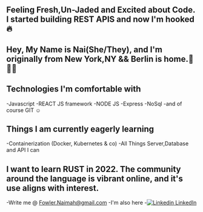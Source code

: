 
## Feeling Fresh,Un-Jaded and Excited about Code. I started building REST APIS and now I'm hooked 🔥

## Hey, My Name is Nai(She/They), and I'm originally from New York,NY && Berlin is home.💫🏳️‍🌈

## Technologies I'm comfortable with
-Javascript
-REACT JS framework
-NODE JS
-Express
-NoSql
-and of course GIT ☺️

## Things I am currently eagerly learning
-Containerization (Docker, Kubernetes & co)
-All Things Server,Database and API I can

## I want to learn RUST in 2022. The community around the language is vibrant online, and it's use aligns with interest. 

 -Write me @ Fowler.Naimah@gmail.com
 -I'm also here
 -[![Linkedin](https://i.stack.imgur.com/gVE0j.png) LinkedIn](https://www.linkedin.com/in/nai-fowler/)

